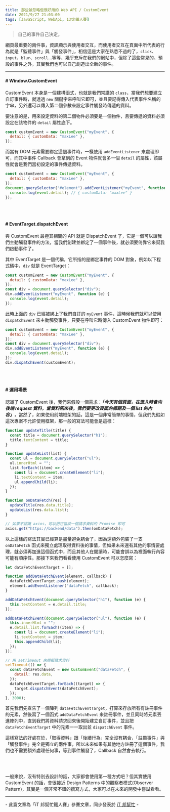 ```yaml
---
title: 那些被忽略但很好用的 Web API / CustomEvent
date: 2021/9/27 21:03:00
tags: [JavaScript, WebApi, 13th鐵人賽]
---
```


> 自己的事件自己決定。

網頁最重要的兩件事，資訊顯示與使用者交互，而使用者交互在頁面中所代表的行為就是「監聽事件」與「觸發事件」，相信這是大家在熟悉不過的了，`click`、`input`、`blur`、`scroll`...等等，幾乎充斥在我們的網站中，但除了這些常見的、預設的事件之外，其實我們也可以自己創造出全新的事件。

---

#### # Window.CustomEvent

CustomEvent 本身是一個建構函式，也就是我們常講的 `class`，當我們想要建立自訂事件時，就透過 `new` 關鍵字來呼叫它即可，並且要記得傳入代表事件名稱的字串，另外還可以傳入第二個參數來設定事件觸發時傳遞的資料。

要注意的是，用來設定資料的第二個物件必須要是一個物件，且要傳遞的資料必須設定在該物件的 `detail` 屬性底下。

```javascript
const customEvent = new CustomEvent("myEvent", {
  detail: { customData: "maxLee" },
});
```

而當有 DOM 元素需要綁定這個事件時，一樣使用 `addEventListener` 來處理即可，而其中事件 Callback 會拿到的 Event 物件就會多一個 `detail` 的屬性，該屬性就會是我們當初設定的事件傳遞資料。

```javascript
const customEvent = new CustomEvent("myEvent", {
  detail: { customData: "maxLee" },
});
document.querySelector("#element").addEventListener("myEvent", function (event) {
  console.log(event.detail); // { customData: "maxLee" }
});
```

<br/><br/>

#### # EventTarget.dispatchEvent

與 CustomEvent 最極其相關的 API 就是 DispatchEvent 了，它是一個可以讓我們主動觸發事件的方法，當我們創建並綁定了一個事件後，就必須要倚靠它來幫我們啟動事件了。

其中 EventTarget 是一個代稱，它所指的是綁定事件的 DOM 對象，例如以下程式碼中，`div` 就是 EventTarget：

```javascript
const customEvent = new CustomEvent("myEvent", {
  detail: { customData: "maxLee" },
});
const div = document.querySelector("div");
div.addEventListener("myEvent", function (e) {
  console.log(event.detail);
});
```

此時上面的 `div` 已經被綁上了我們自訂的 `myEvent` 事件，這時候我們就可以使用 `dispatchEvent` 來主動觸發事件，只要在呼叫它時傳入 CustomEvent 物件即可：

```javascript
const customEvent = new CustomEvent("myEvent", {
  detail: { customData: "maxLee" },
});
const div = document.querySelector("div");
div.addEventListener("myEvent", function (e) {
  console.log(event.detail);
});
div.dispatchEvent(customEvent);
```

<br/><br/>

#### # 運用場景

認識了 CustomEvent 後，我們來假設一個需求：**_「今天有個頁面，在進入時會向後端 request 資料，當資料回來後，我們要更改頁面的標題及一個 list 的內容」_**，當然了，如果使用前端框架的話，這是一個非常簡單的事情，但我們先假如這次專案不允許使用框架，那一般的寫法可能會是這樣：

```javascript
function updateTitle(title) {
  const title = document.querySelector("h1");
  title.textContent = title;
}

function updateList(list) {
  const ul = document.querySelector("ul");
  ul.innerHtml = "";
  list.forEach((item) => {
    const li = document.createElement("li");
    li.textContent = item;
    ul.appendChild(li);
  });
}

function onDataFetch(res) {
  updateTitle(res.data.title);
  updateList(res.data.list);
}

// 如果不認識 axios，可以把它當成一個請求資料的 Promise 即可
axios.get("https://backend/data").then(onDataFetch);
```

以上這樣的寫法其實已經算是盡量避免耦合了，因為還額外包裝了一支 `onDataFetch` 函式來獨立處理取得資料後的事情，但如果未來還有其他的事情要處理，就必須再加進這個函式中，而且其他人在閱讀時，可能會誤以為裡面執行內容可能有順序性。那接下來我們看看使用 CustomEvent 可以怎麼寫：

```javascript
let dataFetchEventTarget = [];

function addDataFetchEvent(element, callback) {
  dataFetchEventTarget.push(element);
  element.addEventListener("dataFetch", callback);
}

addDataFetchEvent(document.querySelector("h1"), function (e) {
  this.textContent = e.detail.title;
});

addDataFetchEvent(document.querySelector("ul"), function (e) {
  this.innerHtml = "";
  e.detail.list.forEach((item) => {
    const li = document.createElement("li");
    li.textContent = item;
    this.appendChild(li);
  });
});

// 用 setTimeout 來模擬請求資料
setTimeout(() => {
  const dataFetchEvent = new CustomEvent("dataFetch", {
    detail: res.data,
  });
  dataFetchEventTarget.forEach((target) => {
    target.dispatchEvent(dataFetchEvent);
  });
}, 3000);
```

首先我們先宣告了一個陣列 `dataFetchEventTarget`，打算來存放所有有註冊事件的元素，然後寫了一個函式 `addDataFetchEvent` 來註冊事件，並且同時將元素丟進陣列中，直到我們將資料請求回來後開始建立自訂事件，並且把 `dataFetchEventTarget` 中的元素一一取出並 `dispatchEvent` 事件。

這樣寫法的好處在於，「取得資料」跟「後續行為」完全沒有耦合，「註冊事件」與「觸發事件」完全是獨立的兩件事，所以未來如果有其他地方註冊了這個事件，我們也不需要額外處理任何事，等到事件觸發了，Callback 自然會去執行。

<br/><br/>

一般來說，沒有特別去設計的話，大家都會使用第一種方式吧？但其實使用 CustomEvent 的話，會很接近 Design Patterns 中的觀察者模式(Observer Pattern)，其實是一個非常不錯的撰寫方式，大家可以在未來的開發中嘗試看看。

---

\- 此篇文章為「iT 邦幫忙鐵人賽」參賽文章，同步發表於 [iT 邦幫忙](https://ithelp.ithome.com.tw/articles/10236987) -
